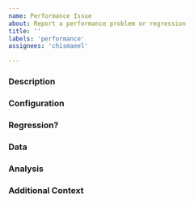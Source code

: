```yaml
---
name: Performance Issue
about: Report a performance problem or regression
title: ''
labels: 'performance'
assignees: 'chismaeel'

---
```


<!-- This is just a template - feel free to delete any and all of it and replace as appropriate. -->

### Description

<!--
* A clear and concise description of the performance issue. What specific operation is slow or unresponsive? When did you first notice the problem?
* Include minimal steps to reproduce the problem if possible. This might be the smallest possible code snippet; a small repo to clone, with steps to run it; or a script.
* Indicate if the performance issue is consistent or sporadic.
-->

### Configuration

<!--
* The version of .NET (including any specific service packs or patches) the code is running on.
* OS version and distribution (if applicable).
* System architecture (x64, x86, ARM, ARM64).
* Details about the machine's hardware, such as CPU, RAM, and disk type (SSD/HDD).
* Any specific library or framework versions the application is using.
-->

### Regression?

<!--
* Was this always a problem, or is it a regression from a previous state? If so, what has changed (e.g., software upgrade, hardware modification)?
* If applicable, information about the version where the performance was adequate.
* Indicate whether you can test on previous .NET versions or different environments to help identify the regression window.
-->

### Data

<!--
* Include any relevant benchmark results or performance profiling data.
* If applicable, include images of graphs, timings, or measurements (preferably as text rather than screenshots for searchability).
* Before and after measurements if a regression is identified.
* Links to any relevant performance analysis tools or datasets.
-->

### Analysis

<!--
* Your preliminary analysis, if available. Where do you suspect the problem lies (e.g., network latency, inefficient database query, high CPU usage)?
* Any specific areas of the codebase or dependencies that you think might be involved.
* Related issues, pull requests, or discussions.
* If you have no insights yet, consider any monitoring tools or techniques that could be used to diagnose the issue.
-->

### Additional Context

<!--
* Any other context or information that you think might be relevant to the issue.
* If you have already tried certain solutions or workarounds, please include them here.
-->
